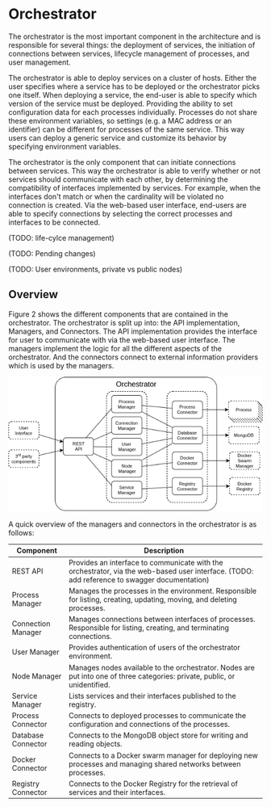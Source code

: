 # Orchestrator

The orchestrator is the most important component in the architecture and is responsible for several things: the deployment of services, the initiation of connections between services, lifecycle management of processes, and user management.

The orchestrator is able to deploy services on a cluster of hosts. Either the user specifies where a service has to be deployed or the orchestrator picks one itself. When deploying a service, the end-user is able to specify which version of the service must be deployed. Providing the ability to set configuration data for each processes individually. Processes do not share these environment variables, so settings (e.g. a MAC address or an identifier) can be different for processes of the same service. This way users can deploy a generic service and customize its behavior by specifying environment variables.

The orchestrator is the only component that can initiate connections between services. This way the orchestrator is able to verify whether or not services should communicate with each other, by determining the compatibility of interfaces implemented by services. For example, when the interfaces don't match or when the cardinality will be violated no connection is created. Via the web-based user interface, end-users are able to specify connections by selecting the correct processes and interfaces to be connected. 

\(TODO: life-cylce management\)

\(TODO: Pending changes\)

\(TODO: User environments, private vs public nodes\)

## Overview

Figure 2 shows the different components that are contained in the orchestrator. The orchestrator is split up into: the API implementation, Managers, and Connectors. The API implementation provides the interface for user to communicate with via the web-based user interface. The managers implement the logic for all the different aspects of the orchestrator. And the connectors connect to external information providers which is used by the managers.

![&quot;Orchestrator overview&quot;](/assets/orchestrator.png)

A quick overview of the managers and connectors in the orchestrator is as follows:

| Component 			| Description |
| --- 					| --- |
| REST API 				| Provides an interface to communicate with the orchestrator, via the web-based user interface. \(TODO: add reference to swagger documentation\) |
| Process Manager 		| Manages the processes in the environment. Responsible for listing, creating, updating, moving, and deleting processes. |
| Connection Manager 	| Manages connections between interfaces of processes. Responsible for listing, creating, and terminating connections. |
| User Manager 			| Provides authentication of users of the orchestrator environment.  |
| Node Manager 			| Manages nodes available to the orchestrator. Nodes are put into one of three categories: private, public, or unidentified. |
| Service Manager 		| Lists services and their interfaces published to the registry. |
| Process Connector 	| Connects to deployed processes to communicate the configuration and connections of the processes. |
| Database Connector 	| Connects to the MongoDB object store for writing and reading objects.  |
| Docker Connector 		| Connects to a Docker swarm manager for deploying new processes and managing shared networks between processes. |
| Registry Connector 	| Connects to the Docker Registry for the retrieval of services and their interfaces. |
